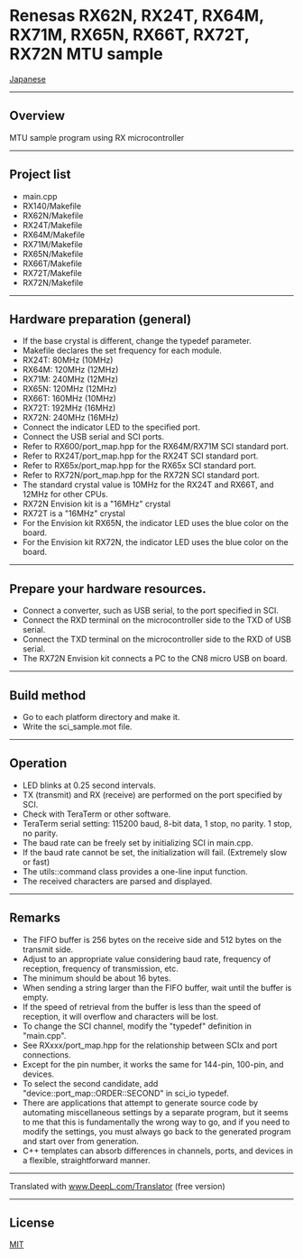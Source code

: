 Renesas RX62N, RX24T, RX64M, RX71M, RX65N, RX66T, RX72T, RX72N MTU sample
=========

[Japanese](READMEja.md)

---

## Overview

MTU sample program using RX microcontroller

---

## Project list
 - main.cpp
 - RX140/Makefile
 - RX62N/Makefile
 - RX24T/Makefile
 - RX64M/Makefile
 - RX71M/Makefile
 - RX65N/Makefile
 - RX66T/Makefile
 - RX72T/Makefile
 - RX72N/Makefile
   
---

## Hardware preparation (general)
 - If the base crystal is different, change the typedef parameter.
 - Makefile declares the set frequency for each module.
 - RX24T:  80MHz (10MHz)
 - RX64M: 120MHz (12MHz)
 - RX71M: 240MHz (12MHz)
 - RX65N: 120MHz (12MHz)
 - RX66T: 160MHz (10MHz)
 - RX72T: 192MHz (16MHz)
 - RX72N: 240MHz (16MHz)
 - Connect the indicator LED to the specified port.
 - Connect the USB serial and SCI ports.
 - Refer to RX600/port_map.hpp for the RX64M/RX71M SCI standard port.
 - Refer to RX24T/port_map.hpp for the RX24T SCI standard port.
 - Refer to RX65x/port_map.hpp for the RX65x SCI standard port.
 - Refer to RX72N/port_map.hpp for the RX72N SCI standard port.
 - The standard crystal value is 10MHz for the RX24T and RX66T, and 12MHz for other CPUs.
 - RX72N Envision kit is a "16MHz" crystal
 - RX72T is a "16MHz" crystal
 - For the Envision kit RX65N, the indicator LED uses the blue color on the board.
 - For the Envision kit RX72N, the indicator LED uses the blue color on the board.

---

## Prepare your hardware resources.
 - Connect a converter, such as USB serial, to the port specified in SCI.
 - Connect the RXD terminal on the microcontroller side to the TXD of USB serial.
 - Connect the TXD terminal on the microcontroller side to the RXD of USB serial.
 - The RX72N Envision kit connects a PC to the CN8 micro USB on board.
   
---

## Build method
 - Go to each platform directory and make it.
 - Write the sci_sample.mot file.

---

## Operation
 - LED blinks at 0.25 second intervals.
 - TX (transmit) and RX (receive) are performed on the port specified by SCI.
 - Check with TeraTerm or other software.
 - TeraTerm serial setting: 115200 baud, 8-bit data, 1 stop, no parity. 1 stop, no parity.
 - The baud rate can be freely set by initializing SCI in main.cpp.
 - If the baud rate cannot be set, the initialization will fail. (Extremely slow or fast)
 - The utils::command class provides a one-line input function.
 - The received characters are parsed and displayed.

---

## Remarks
 - The FIFO buffer is 256 bytes on the receive side and 512 bytes on the transmit side.
 - Adjust to an appropriate value considering baud rate, frequency of reception, frequency of transmission, etc.
 - The minimum should be about 16 bytes.
 - When sending a string larger than the FIFO buffer, wait until the buffer is empty.
 - If the speed of retrieval from the buffer is less than the speed of reception, it will overflow and characters will be lost.
 - To change the SCI channel, modify the "typedef" definition in "main.cpp".
 - See RXxxx/port_map.hpp for the relationship between SCIx and port connections.
 - Except for the pin number, it works the same for 144-pin, 100-pin, and devices.
 - To select the second candidate, add "device::port_map::ORDER::SECOND" in sci_io typedef.
 - There are applications that attempt to generate source code by automating miscellaneous settings by a separate program, but it seems to me that this is fundamentally the wrong way to go, and if you need to modify the settings, you must always go back to the generated program and start over from generation.
 - C++ templates can absorb differences in channels, ports, and devices in a flexible, straightforward manner.

---

Translated with www.DeepL.com/Translator (free version)

---
   
## License
   
[MIT](../LICENSE)
